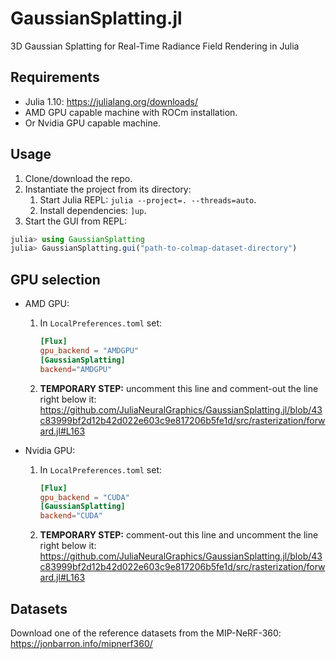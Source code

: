 # GaussianSplatting.jl

3D Gaussian Splatting for Real-Time Radiance Field Rendering in Julia

## Requirements

- Julia 1.10: https://julialang.org/downloads/
- AMD GPU capable machine with ROCm installation.
- Or Nvidia GPU capable machine.

## Usage

1. Clone/download the repo.
2. Instantiate the project from its directory:
   1. Start Julia REPL: `julia --project=. --threads=auto`.
   2. Install dependencies: `]up`.
3. Start the GUI from REPL:
```julia
julia> using GaussianSplatting
julia> GaussianSplatting.gui("path-to-colmap-dataset-directory")
```

## GPU selection

- AMD GPU:
  1. In `LocalPreferences.toml` set:
     ```toml
     [Flux]
     gpu_backend = "AMDGPU"
     [GaussianSplatting]
     backend="AMDGPU"
     ```
  2. **TEMPORARY STEP:** uncomment this line and comment-out the line right below it:
      https://github.com/JuliaNeuralGraphics/GaussianSplatting.jl/blob/43c83999bf2d12b42d022e603c9e817206b5fe1d/src/rasterization/forward.jl#L163

- Nvidia GPU:
  1. In `LocalPreferences.toml` set:
     ```toml
     [Flux]
     gpu_backend = "CUDA"
     [GaussianSplatting]
     backend="CUDA"
     ```
  2. **TEMPORARY STEP:** comment-out this line and uncomment the line right below it:
      https://github.com/JuliaNeuralGraphics/GaussianSplatting.jl/blob/43c83999bf2d12b42d022e603c9e817206b5fe1d/src/rasterization/forward.jl#L163

## Datasets

Download one of the reference datasets from the MIP-NeRF-360:
https://jonbarron.info/mipnerf360/

